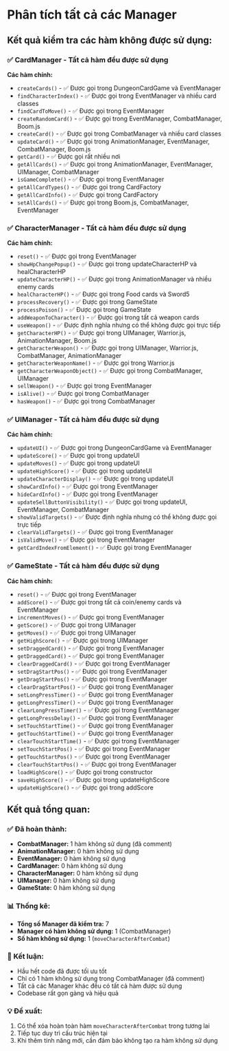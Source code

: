 # Phân tích tất cả các Manager

## Kết quả kiểm tra các hàm không được sử dụng:

### ✅ CardManager - Tất cả hàm đều được sử dụng
**Các hàm chính:**
- `createCards()` - ✅ Được gọi trong DungeonCardGame và EventManager
- `findCharacterIndex()` - ✅ Được gọi trong EventManager và nhiều card classes
- `findCardToMove()` - ✅ Được gọi trong EventManager
- `createRandomCard()` - ✅ Được gọi trong EventManager, CombatManager, Boom.js
- `createCard()` - ✅ Được gọi trong CombatManager và nhiều card classes
- `updateCard()` - ✅ Được gọi trong AnimationManager, EventManager, CombatManager, Boom.js
- `getCard()` - ✅ Được gọi rất nhiều nơi
- `getAllCards()` - ✅ Được gọi trong AnimationManager, EventManager, UIManager, CombatManager
- `isGameComplete()` - ✅ Được gọi trong EventManager
- `getAllCardTypes()` - ✅ Được gọi trong CardFactory
- `getAllCardInfo()` - ✅ Được gọi trong CardFactory
- `setAllCards()` - ✅ Được gọi trong Boom.js, CombatManager, EventManager

### ✅ CharacterManager - Tất cả hàm đều được sử dụng
**Các hàm chính:**
- `reset()` - ✅ Được gọi trong EventManager
- `showHpChangePopup()` - ✅ Được gọi trong updateCharacterHP và healCharacterHP
- `updateCharacterHP()` - ✅ Được gọi trong AnimationManager và nhiều enemy cards
- `healCharacterHP()` - ✅ Được gọi trong Food cards và Sword5
- `processRecovery()` - ✅ Được gọi trong GameState
- `processPoison()` - ✅ Được gọi trong GameState
- `addWeaponToCharacter()` - ✅ Được gọi trong tất cả weapon cards
- `useWeapon()` - ✅ Được định nghĩa nhưng có thể không được gọi trực tiếp
- `getCharacterHP()` - ✅ Được gọi trong UIManager, Warrior.js, AnimationManager, Boom.js
- `getCharacterWeapon()` - ✅ Được gọi trong UIManager, Warrior.js, CombatManager, AnimationManager
- `getCharacterWeaponName()` - ✅ Được gọi trong Warrior.js
- `getCharacterWeaponObject()` - ✅ Được gọi trong CombatManager, UIManager
- `sellWeapon()` - ✅ Được gọi trong EventManager
- `isAlive()` - ✅ Được gọi trong CombatManager
- `hasWeapon()` - ✅ Được gọi trong CombatManager

### ✅ UIManager - Tất cả hàm đều được sử dụng
**Các hàm chính:**
- `updateUI()` - ✅ Được gọi trong DungeonCardGame và EventManager
- `updateScore()` - ✅ Được gọi trong updateUI
- `updateMoves()` - ✅ Được gọi trong updateUI
- `updateHighScore()` - ✅ Được gọi trong updateUI
- `updateCharacterDisplay()` - ✅ Được gọi trong updateUI
- `showCardInfo()` - ✅ Được gọi trong EventManager
- `hideCardInfo()` - ✅ Được gọi trong EventManager
- `updateSellButtonVisibility()` - ✅ Được gọi trong updateUI, EventManager, CombatManager
- `showValidTargets()` - ✅ Được định nghĩa nhưng có thể không được gọi trực tiếp
- `clearValidTargets()` - ✅ Được gọi trong EventManager
- `isValidMove()` - ✅ Được gọi trong EventManager
- `getCardIndexFromElement()` - ✅ Được gọi trong EventManager

### ✅ GameState - Tất cả hàm đều được sử dụng
**Các hàm chính:**
- `reset()` - ✅ Được gọi trong EventManager
- `addScore()` - ✅ Được gọi trong tất cả coin/enemy cards và EventManager
- `incrementMoves()` - ✅ Được gọi trong EventManager
- `getScore()` - ✅ Được gọi trong UIManager
- `getMoves()` - ✅ Được gọi trong UIManager
- `getHighScore()` - ✅ Được gọi trong UIManager
- `setDraggedCard()` - ✅ Được gọi trong EventManager
- `getDraggedCard()` - ✅ Được gọi trong EventManager
- `clearDraggedCard()` - ✅ Được gọi trong EventManager
- `setDragStartPos()` - ✅ Được gọi trong EventManager
- `getDragStartPos()` - ✅ Được gọi trong EventManager
- `clearDragStartPos()` - ✅ Được gọi trong EventManager
- `setLongPressTimer()` - ✅ Được gọi trong EventManager
- `getLongPressTimer()` - ✅ Được gọi trong EventManager
- `clearLongPressTimer()` - ✅ Được gọi trong EventManager
- `getLongPressDelay()` - ✅ Được gọi trong EventManager
- `setTouchStartTime()` - ✅ Được gọi trong EventManager
- `getTouchStartTime()` - ✅ Được gọi trong EventManager
- `clearTouchStartTime()` - ✅ Được gọi trong EventManager
- `setTouchStartPos()` - ✅ Được gọi trong EventManager
- `getTouchStartPos()` - ✅ Được gọi trong EventManager
- `clearTouchStartPos()` - ✅ Được gọi trong EventManager
- `loadHighScore()` - ✅ Được gọi trong constructor
- `saveHighScore()` - ✅ Được gọi trong updateHighScore
- `updateHighScore()` - ✅ Được gọi trong addScore

## Kết quả tổng quan:

### ✅ Đã hoàn thành:
- **CombatManager:** 1 hàm không sử dụng (đã comment)
- **AnimationManager:** 0 hàm không sử dụng
- **EventManager:** 0 hàm không sử dụng
- **CardManager:** 0 hàm không sử dụng
- **CharacterManager:** 0 hàm không sử dụng
- **UIManager:** 0 hàm không sử dụng
- **GameState:** 0 hàm không sử dụng

### 📊 Thống kê:
- **Tổng số Manager đã kiểm tra:** 7
- **Manager có hàm không sử dụng:** 1 (CombatManager)
- **Số hàm không sử dụng:** 1 (`moveCharacterAfterCombat`)

### 🎯 Kết luận:
- Hầu hết code đã được tối ưu tốt
- Chỉ có 1 hàm không sử dụng trong CombatManager (đã comment)
- Tất cả các Manager khác đều có tất cả hàm được sử dụng
- Codebase rất gọn gàng và hiệu quả

### 💡 Đề xuất:
1. Có thể xóa hoàn toàn hàm `moveCharacterAfterCombat` trong tương lai
2. Tiếp tục duy trì cấu trúc hiện tại
3. Khi thêm tính năng mới, cần đảm bảo không tạo ra hàm không sử dụng 